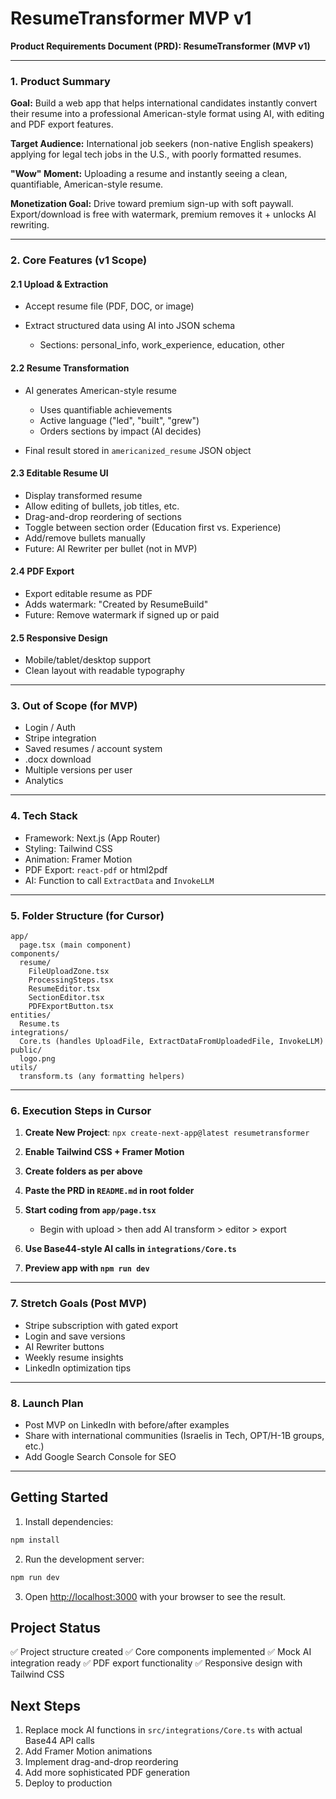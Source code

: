 # ResumeTransformer MVP v1

**Product Requirements Document (PRD): ResumeTransformer (MVP v1)**

---

### 1. Product Summary

**Goal:** Build a web app that helps international candidates instantly convert their resume into a professional American-style format using AI, with editing and PDF export features.

**Target Audience:** International job seekers (non-native English speakers) applying for legal tech jobs in the U.S., with poorly formatted resumes.

**"Wow" Moment:** Uploading a resume and instantly seeing a clean, quantifiable, American-style resume.

**Monetization Goal:** Drive toward premium sign-up with soft paywall. Export/download is free with watermark, premium removes it + unlocks AI rewriting.

---

### 2. Core Features (v1 Scope)

#### 2.1 Upload & Extraction

* Accept resume file (PDF, DOC, or image)
* Extract structured data using AI into JSON schema

  * Sections: personal\_info, work\_experience, education, other

#### 2.2 Resume Transformation

* AI generates American-style resume

  * Uses quantifiable achievements
  * Active language ("led", "built", "grew")
  * Orders sections by impact (AI decides)
* Final result stored in `americanized_resume` JSON object

#### 2.3 Editable Resume UI

* Display transformed resume
* Allow editing of bullets, job titles, etc.
* Drag-and-drop reordering of sections
* Toggle between section order (Education first vs. Experience)
* Add/remove bullets manually
* Future: AI Rewriter per bullet (not in MVP)

#### 2.4 PDF Export

* Export editable resume as PDF
* Adds watermark: "Created by ResumeBuild"
* Future: Remove watermark if signed up or paid

#### 2.5 Responsive Design

* Mobile/tablet/desktop support
* Clean layout with readable typography

---

### 3. Out of Scope (for MVP)

* Login / Auth
* Stripe integration
* Saved resumes / account system
* .docx download
* Multiple versions per user
* Analytics

---

### 4. Tech Stack

* Framework: Next.js (App Router)
* Styling: Tailwind CSS
* Animation: Framer Motion
* PDF Export: `react-pdf` or html2pdf
* AI: Function to call `ExtractData` and `InvokeLLM`

---

### 5. Folder Structure (for Cursor)

```
app/
  page.tsx (main component)
components/
  resume/
    FileUploadZone.tsx
    ProcessingSteps.tsx
    ResumeEditor.tsx
    SectionEditor.tsx
    PDFExportButton.tsx
entities/
  Resume.ts
integrations/
  Core.ts (handles UploadFile, ExtractDataFromUploadedFile, InvokeLLM)
public/
  logo.png
utils/
  transform.ts (any formatting helpers)
```

---

### 6. Execution Steps in Cursor

1. **Create New Project**: `npx create-next-app@latest resumetransformer`
2. **Enable Tailwind CSS + Framer Motion**
3. **Create folders as per above**
4. **Paste the PRD in `README.md` in root folder**
5. **Start coding from `app/page.tsx`**

   * Begin with upload > then add AI transform > editor > export
6. **Use Base44-style AI calls in `integrations/Core.ts`**
7. **Preview app with `npm run dev`**

---

### 7. Stretch Goals (Post MVP)

* Stripe subscription with gated export
* Login and save versions
* AI Rewriter buttons
* Weekly resume insights
* LinkedIn optimization tips

---

### 8. Launch Plan

* Post MVP on LinkedIn with before/after examples
* Share with international communities (Israelis in Tech, OPT/H-1B groups, etc.)
* Add Google Search Console for SEO

---

## Getting Started

1. Install dependencies:
```bash
npm install
```

2. Run the development server:
```bash
npm run dev
```

3. Open [http://localhost:3000](http://localhost:3000) with your browser to see the result.

## Project Status

✅ Project structure created
✅ Core components implemented
✅ Mock AI integration ready
✅ PDF export functionality
✅ Responsive design with Tailwind CSS

## Next Steps

1. Replace mock AI functions in `src/integrations/Core.ts` with actual Base44 API calls
2. Add Framer Motion animations
3. Implement drag-and-drop reordering
4. Add more sophisticated PDF generation
5. Deploy to production

